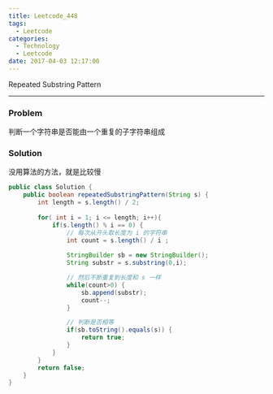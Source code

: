 ```yaml
---
title: Leetcode_448
tags:
  - Leetcode
categories:
  - Technology
  - Leetcode
date: 2017-04-03 12:17:00
---
```

Repeated Substring Pattern

<!-- more -->

***

### Problem
判断一个字符串是否能由一个重复的子字符串组成

### Solution 

没用算法的方法，就是比较慢

``` java
public class Solution {
    public boolean repeatedSubstringPattern(String s) {
        int length = s.length() / 2;
        
        for( int i = 1; i <= length; i++){
            if(s.length() % i == 0) {
                // 每次从开头取长度为 i 的字符串
                int count = s.length() / i ;
                
                StringBuilder sb = new StringBuilder();
                String substr = s.substring(0,i);

                // 然后不断重复到长度和 s 一样
                while(count>0) {
                    sb.append(substr);
                    count--;
                }

                // 判断是否相等
                if(sb.toString().equals(s)) {
                    return true;
                }
            }
        }
        return false;
    }
}
```











































